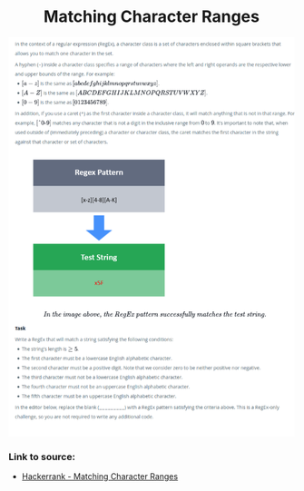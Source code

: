 <h1 align="center">Matching Character Ranges</h1>

![alt text](https://raw.githubusercontent.com/matthew01lokiet/Github-repos-images/main/Other/Regex/r2LQG09y_o.png)

### Link to source: 
- <a href="https://www.hackerrank.com/challenges/matching-range-of-characters/problem">Hackerrank - Matching Character Ranges</a>

